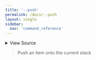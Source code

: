 ```yaml
---
title: '--push'
permalink: /docs/--push
layout: single
sidebar:
  nav: 'command_reference'
---
```




<details>
  <summary>View Source</summary>

{% highlight sh %}

if [ -z "$BASH_PRE_43" ]
then
  SHELLPEN_SOURCE_CONTEXT+=("$*")
  SHELLPEN_SOURCE_CONTEXT_EMPTY+=("true")
else
  eval "__SHELLPEN_CONTEXT_$SHELLPEN_SOURCE_ID+=(\"\$*\")"
  eval "__SHELLPEN_CONTEXT_EMPTY_$SHELLPEN_SOURCE_ID+=(\"true\")"
fi

(( SHELLPEN_CONTEXT_DEPTH++ ))
(( SHELLPEN_CONTEXT_RIGHT_INDEX++ ))
{% endhighlight %}

</details>



> Push an item onto the current stack







